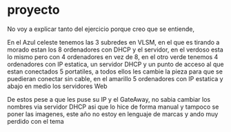 # proyecto

No voy a explicar tanto del ejercicio porque creo que se entiende,

En el Azul celeste tenemos las 3 subredes en VLSM, en el que es tirando a morado estan los 8 ordenadores con DHCP y el servidor, en el verdoso esta lo mismo pero con 4 ordenadores en vez de 8, en el otro verde tenemos 4 ordenadores con IP estatica, un servidor DHCP y un punto de acceso al que estan conectados 5 portatiles, a todos ellos les cambie la pieza para que se puedieran conectar sin cable, en el amarillo 5 ordenadores con IP estatica y abajo en medio los servidores Web

De estos pese a que les puse su IP y el GateAway, no sabia cambiar los nombres via servidor DHCP asi que lo hice de forma manual y tampoco se poner las imagenes, este año no estoy en lenguaje de marcas y ando muy perdido con el tema
